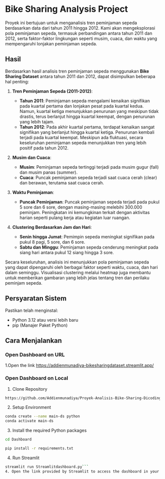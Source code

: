 # Bike Sharing Analysis Project
Proyek ini bertujuan untuk menganalisis tren peminjaman sepeda berdasarkan data dari tahun 2011 hingga 2012. Kami akan mengeksplorasi pola peminjaman sepeda, termasuk perbandingan antara tahun 2011 dan 2012, serta faktor-faktor lingkungan seperti musim, cuaca, dan waktu yang mempengaruhi lonjakan peminjaman sepeda.
## Hasil
Berdasarkan hasil analisis tren peminjaman sepeda menggunakan **Bike Sharing Dataset** antara tahun 2011 dan 2012, dapat disimpulkan beberapa hal penting:

1. **Tren Peminjaman Sepeda (2011-2012)**:
   - **Tahun 2011**: Peminjaman sepeda mengalami kenaikan signifikan pada kuartal pertama dan lonjakan pesat pada kuartal kedua. Namun, kuartal ketiga menunjukkan penurunan yang meskipun tidak drastis, terus berlanjut hingga kuartal keempat, dengan penurunan yang lebih tajam.
   - **Tahun 2012**: Pada akhir kuartal pertama, terdapat kenaikan sangat signifikan yang berlanjut hingga kuartal ketiga. Penurunan kembali terjadi pada kuartal keempat. Meskipun ada fluktuasi, secara keseluruhan peminjaman sepeda menunjukkan tren yang lebih positif pada tahun 2012.

2. **Musim dan Cuaca**:
   - **Musim**: Peminjaman sepeda tertinggi terjadi pada musim gugur (fall) dan musim panas (summer).
   - **Cuaca**: Puncak peminjaman sepeda terjadi saat cuaca cerah (clear) dan berawan, terutama saat cuaca cerah.

3. **Waktu Peminjaman**:
   - **Puncak Peminjaman**: Puncak peminjaman sepeda terjadi pada pukul 5 sore dan 6 sore, dengan masing-masing melebihi 300.000 peminjam. Peningkatan ini kemungkinan terkait dengan aktivitas harian seperti pulang kerja atau kegiatan luar ruangan.
   
4. **Clustering Berdasarkan Jam dan Hari**:
   - **Senin hingga Jumat**: Pemimpin sepeda meningkat signifikan pada pukul 8 pagi, 5 sore, dan 6 sore.
   - **Sabtu dan Minggu**: Peminjaman sepeda cenderung meningkat pada siang hari antara pukul 12 siang hingga 3 sore.

Secara keseluruhan, analisis ini menunjukkan pola peminjaman sepeda yang dapat dipengaruhi oleh berbagai faktor seperti waktu, cuaca, dan hari dalam seminggu. Visualisasi clustering melalui heatmap juga membantu untuk memberikan gambaran yang lebih jelas tentang tren dan perilaku peminjam sepeda.
## Persyaratan Sistem
Pastikan telah menginstal:
- Python 3.12 atau versi lebih baru
- pip (Manajer Paket Python)
## Cara Menjalankan
### Open Dashboard on URL 
1.Open the link https://addienmunadiya-bikesharingdataset.streamlit.app/
### Open Dashboard on Local 
1. Clone Repository
```bash
https://github.com/Addienmunadiya/Proyek-Analisis-Bike-Sharing-Dicoding
```
2. Setup Environment
```bash
conda create --name main-ds python
conda activate main-ds
```
3. Install the required Python packages
```bash
cd Dashboard
```
```bash
pip install -r requirements.txt
```
4. Run Streamlit
```bash
streamlit run Streamlitdashboard.py```
4. Open the link provided by Streamlit to access the dashboard in your web browser.

